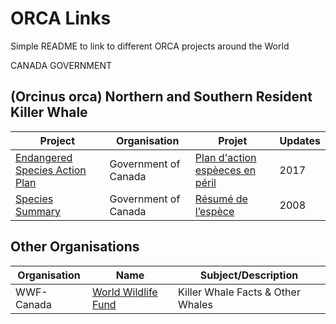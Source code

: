 # ORCA Links  
Simple README to link to different ORCA projects around the World  
  
CANADA GOVERNMENT  

## (Orcinus orca) Northern and Southern Resident Killer Whale   
    
|Project|Organisation|Projet|Updates|
|---|---|---|---|
|[Endangered Species Action Plan](https://species-registry.canada.ca/index-en.html#/documents/2944)|Government of Canada|[Plan d'action espèeces en péril](https://www.canada.ca/fr/environnement-changement-climatique/services/registre-public-especes-peril/plans-action/epaulards-residents-nord-sud.html)|2017|
|[Species Summary](https://species-registry.canada.ca/index-en.html#/species/699-5)|Government of Canada|[Résumé de l’espèce](https://registre-especes.canada.ca/index-fr.html#/especes/698-8)|2008|  
  
  
  ## Other Organisations
  |Organisation|Name|Subject/Description|
  |---|---|---|
  |WWF-Canada|[World Wildlife Fund](https://wwf.ca/species/southern-resident-killer-whales/?gclid=Cj0KCQiAz9ieBhCIARIsACB0oGLHemHc1SMrGs9JglS_b1FJrSudedCtpwWuM-VImzdaFl0zn1Y2pcAaAk2wEALw_wcB)|Killer Whale Facts & Other Whales|
